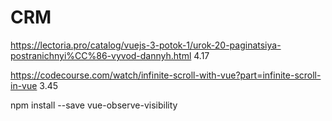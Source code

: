 # CRM
https://lectoria.pro/catalog/vuejs-3-potok-1/urok-20-paginatsiya-postranichnyi%CC%86-vyvod-dannyh.html
4.17

https://codecourse.com/watch/infinite-scroll-with-vue?part=infinite-scroll-in-vue
3.45

npm install --save vue-observe-visibility